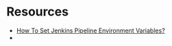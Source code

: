 # Resources

- [How To Set Jenkins Pipeline Environment Variables?](https://mishra-praveen.medium.com/how-to-set-jenkins-pipeline-environment-variables-bb1324f36e38)
- 